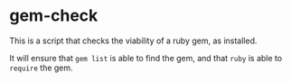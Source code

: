# gem-check

This is a script that checks the viability of a ruby gem, as installed.

It will ensure that ```gem list``` is able to find the gem, and that ```ruby``` is able to ```require``` the gem.
